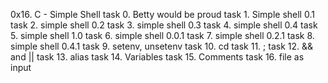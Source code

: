 0x16. C - Simple Shell
task 0. Betty would be proud
task 1. Simple shell 0.1
task 2. simple shell 0.2
task 3. simple shell 0.3
task 4. simple shell 0.4
task 5. simple shell 1.0
task 6. simple shell 0.0.1
task 7. simple shell 0.2.1
task 8. simple shell 0.4.1
task 9. setenv, unsetenv
task 10. cd
task 11. ;
task 12. && and ||
task 13. alias
task 14. Variables 
task 15. Comments 
task 16. file as input
